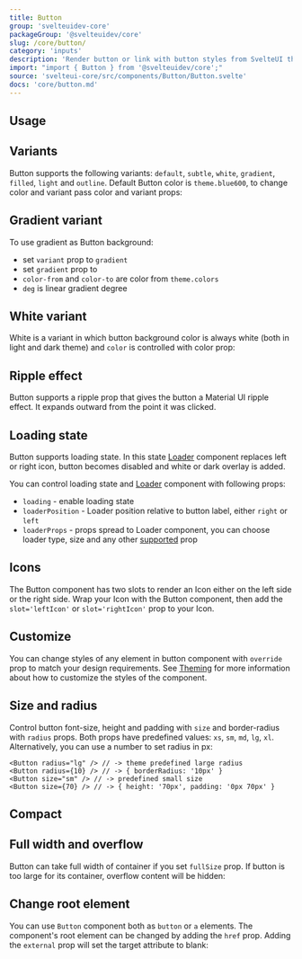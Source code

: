```yaml
---
title: Button
group: 'svelteuidev-core'
packageGroup: '@svelteuidev/core'
slug: /core/button/
category: 'inputs'
description: 'Render button or link with button styles from SvelteUI theme'
import: "import { Button } from '@svelteuidev/core';"
source: 'svelteui-core/src/components/Button/Button.svelte'
docs: 'core/button.md'
---
```


<script lang="ts">
    import { Demo, ButtonDemos } from '@svelteuidev/demos'
    import { Heading } from 'components'
</script>

<Heading />

## Usage

<Demo demo={ButtonDemos.configurator} />

## Variants

Button supports the following variants: `default`, `subtle`, `white`, `gradient`, `filled`, `light` and `outline`. Default Button color is `theme.blue600`, to change color and variant pass color and variant props:

<Demo demo={ButtonDemos.variants} />

## Gradient variant

To use gradient as Button background:

- set `variant` prop to `gradient`
- set `gradient` prop to
- `color-from` and `color-to` are color from `theme.colors`
- `deg` is linear gradient degree

<Demo demo={ButtonDemos.gradient} />

## White variant

White is a variant in which button background color is always white (both in light and dark theme) and `color` is controlled with color prop:

<Demo demo={ButtonDemos.whiteConfigurator} />

## Ripple effect

Button supports a ripple prop that gives the button a Material UI ripple effect. It expands outward from the point it was clicked.

<Demo demo={ButtonDemos.ripple} />

## Loading state

Button supports loading state. In this state [Loader](core/loader) component replaces left or right icon, button becomes disabled and white or dark overlay is added.

You can control loading state and [Loader](core/loader) component with following props:

- `loading` - enable loading state
- `loaderPosition` - Loader position relative to button label, either `right` or `left`
- `loaderProps` - props spread to Loader component, you can choose loader type, size and any other [supported](core/loader) prop

<Demo demo={ButtonDemos.loadingConfigurator} />

## Icons

The Button component has two slots to render an Icon either on the left side or the right side. Wrap your Icon with the Button component, then add the `slot='leftIcon'` or `slot='rightIcon'` prop to your Icon.

<Demo demo={ButtonDemos.icons} />

## Customize

You can change styles of any element in button component with `override` prop to match your design requirements. See [Theming](theming/override) for more information about how to customize the styles of the component.

<Demo demo={ButtonDemos.customize} />

## Size and radius

Control button font-size, height and padding with `size` and border-radius with `radius` props. Both props have predefined values: `xs`, `sm`, `md`, `lg`, `xl`. Alternatively, you can use a number to set radius in px:

```tsx
<Button radius="lg" /> // -> theme predefined large radius
<Button radius={10} /> // -> { borderRadius: '10px' }
<Button size="sm" /> // -> predefined small size
<Button size={70} /> // -> { height: '70px', padding: '0px 70px' }
```

## Compact

<Demo demo={ButtonDemos.compact} />

## Full width and overflow

Button can take full width of container if you set `fullSize` prop. If button is too large for its container, overflow content will be hidden:

<Demo demo={ButtonDemos.overflow} />

## Change root element

You can use `Button` component both as `button` or `a` elements. The component's root element can be changed by adding the `href` prop. Adding the `external` prop will set the target attribute to blank:

<Demo demo={ButtonDemos.root} />

